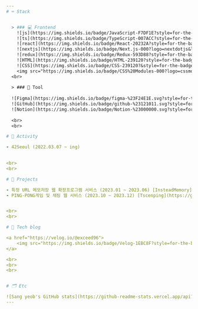 ```yaml
---
# ⌨️ Stack


  > ### 💻 Frontend
    ![js](https://img.shields.io/badge/JavaScript-F7DF1E?style=for-the-badge&logo=JavaScript&logoColor=white)
    ![ts](https://img.shields.io/badge/TypeScript-007ACC?style=for-the-badge&logo=typescript&logoColor=white)
    ![react](https://img.shields.io/badge/React-20232A?style=for-the-badge&logo=react&logoColor=61DAFB)
    ![nextjs](https://img.shields.io/badge/Next.js-000?logo=nextdotjs&logoColor=fff&style=for-the-badge)
    ![redux](https://img.shields.io/badge/Redux-593D88?style=for-the-badge&logo=redux&logoColor=white)
    ![HTML](https://img.shields.io/badge/HTML-239120?style=for-the-badge&logo=html5&logoColor=white)
    ![CSS](https://img.shields.io/badge/CSS-239120?&style=for-the-badge&logo=css3&logoColor=white)
    <img src="https://img.shields.io/badge/CSS%20Modules-000?logo=cssmodules&logoColor=fff&style=flat-square" />
  <br>
  
  > ### 🔧 Tool
  
  ![Figma](https://img.shields.io/badge/figma-%23F24E1E.svg?style=for-the-badge&logo=figma&logoColor=white)
  ![GitHub](https://img.shields.io/badge/github-%23121011.svg?style=for-the-badge&logo=github&logoColor=white)
  ![Notion](https://img.shields.io/badge/Notion-%23000000.svg?style=for-the-badge&logo=notion&logoColor=white)
  
  <br>
  <br>

# 🚀 Activity

- 42Seoul (2022.03.07 ~ ing)
  

<br>
<br>

# 📜 Projects

- 특정 URL 메모저장 웹 확장프로그램 서비스 (2023.01 ~ 2023.06) [InsteadMemory](https://github.com/Instead-Memory/Instead-Memory)
- PING-PONG게임 및 채팅 웹 서비스 (2023.10 ~ 2023.12) [Tscenping](https://github.com/tscenping)


<br>
<br>

# 📝 Tech blog

<a href="https://velog.io/@exceed96">
    <img src="https://img.shields.io/badge/Velog-1EBC8F?style=for-the-badge&logo=velog&logoColor=white" />&nbsp
</a>

<br>
<br>
<br>


# 🗂️ Etc

![Sang yeob's GitHub stats](https://github-readme-stats.vercel.app/api?username=exceed96&show_icons=true&theme=cobalt)[![Solved.ac Profile](http://mazassumnida.wtf/api/v2/generate_badge?boj=exceed_96)](https://solved.ac/exceed_96/)
---
```

